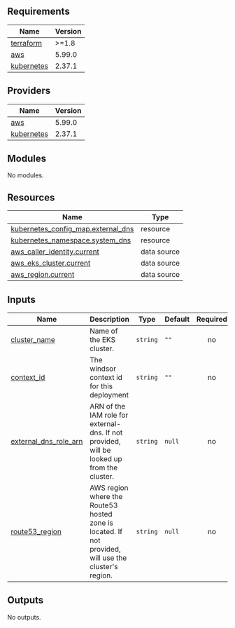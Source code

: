 <!-- BEGIN_TF_DOCS -->
## Requirements

| Name | Version |
|------|---------|
| <a name="requirement_terraform"></a> [terraform](#requirement\_terraform) | >=1.8 |
| <a name="requirement_aws"></a> [aws](#requirement\_aws) | 5.99.0 |
| <a name="requirement_kubernetes"></a> [kubernetes](#requirement\_kubernetes) | 2.37.1 |

## Providers

| Name | Version |
|------|---------|
| <a name="provider_aws"></a> [aws](#provider\_aws) | 5.99.0 |
| <a name="provider_kubernetes"></a> [kubernetes](#provider\_kubernetes) | 2.37.1 |

## Modules

No modules.

## Resources

| Name | Type |
|------|------|
| [kubernetes_config_map.external_dns](https://registry.terraform.io/providers/hashicorp/kubernetes/2.37.1/docs/resources/config_map) | resource |
| [kubernetes_namespace.system_dns](https://registry.terraform.io/providers/hashicorp/kubernetes/2.37.1/docs/resources/namespace) | resource |
| [aws_caller_identity.current](https://registry.terraform.io/providers/hashicorp/aws/5.99.0/docs/data-sources/caller_identity) | data source |
| [aws_eks_cluster.current](https://registry.terraform.io/providers/hashicorp/aws/5.99.0/docs/data-sources/eks_cluster) | data source |
| [aws_region.current](https://registry.terraform.io/providers/hashicorp/aws/5.99.0/docs/data-sources/region) | data source |

## Inputs

| Name | Description | Type | Default | Required |
|------|-------------|------|---------|:--------:|
| <a name="input_cluster_name"></a> [cluster\_name](#input\_cluster\_name) | Name of the EKS cluster. | `string` | `""` | no |
| <a name="input_context_id"></a> [context\_id](#input\_context\_id) | The windsor context id for this deployment | `string` | `""` | no |
| <a name="input_external_dns_role_arn"></a> [external\_dns\_role\_arn](#input\_external\_dns\_role\_arn) | ARN of the IAM role for external-dns. If not provided, will be looked up from the cluster. | `string` | `null` | no |
| <a name="input_route53_region"></a> [route53\_region](#input\_route53\_region) | AWS region where the Route53 hosted zone is located. If not provided, will use the cluster's region. | `string` | `null` | no |

## Outputs

No outputs.
<!-- END_TF_DOCS -->
